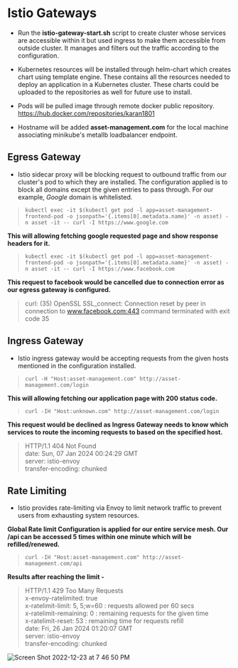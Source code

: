 # Istio Gateways

- Run the **istio-gateway-start.sh** script to create cluster whose services are accessible within it but used ingress to make them accessible from outside cluster. It manages and filters out the traffic according to the configuration.

- Kubernetes resources will be installed through helm-chart which creates chart using template engine. These contains all the resources needed to deploy an application in a Kubernetes cluster. These charts could be uploaded to the repositories as well for future use to install.

- Pods will be pulled image through remote docker public repository. https://hub.docker.com/repositories/karan1801

- Hostname will be added **asset-management.com** for the local machine associating minikube's metallb loadbalancer endpoint.

## Egress Gateway
- Istio sidecar proxy will be blocking request to outbound traffic from our cluster's pod to which they are installed. The configuration applied is to block all domains except the given entries to pass through. For our example, *Google* domain is whitelisted.
> ``` kubectl exec -it $(kubectl get pod -l app=asset-management-frontend-pod -o jsonpath='{.items[0].metadata.name}' -n asset) -n asset -it -- curl -I https://www.google.com ```

**This will allowing fetching google requested page and show response headers for it.**

> ``` kubectl exec -it $(kubectl get pod -l app=asset-management-frontend-pod -o jsonpath='{.items[0].metadata.name}' -n asset) -n asset -it -- curl -I https://www.facebook.com ```

**This request to facebook would be cancelled due to connection error as our egress gateway is configured.** 

> curl: (35) OpenSSL SSL_connect: Connection reset by peer in connection to www.facebook.com:443
> command terminated with exit code 35

## Ingress Gateway
- Istio ingress gateway would be accepting requests from the given hosts mentioned in the configuration installed.
> ``` curl -H "Host:asset-management.com" http://asset-management.com/login ``` 

**This will allowing fetching our application page with 200 status code.**

> ``` curl -IH "Host:unknown.com" http://asset-management.com/login ``` 

**This request would be declined as Ingress Gateway needs to know which services to route the incoming requests to based on the specified host.**

> HTTP/1.1 404 Not Found\
> date: Sun, 07 Jan 2024 00:24:29 GMT\
> server: istio-envoy\
> transfer-encoding: chunked

## Rate Limiting

- Istio provides rate-limiting via Envoy to limit network traffic to prevent users from exhausting system resources.

**Global Rate limit Configuration is applied for our entire service mesh. Our /api can be accessed 5 times within one minute which will be refilled/renewed.**

> ``` curl -IH "Host:asset-management.com" http://asset-management.com/api ```

**Results after reaching the limit -**

> HTTP/1.1 429 Too Many Requests\
> x-envoy-ratelimited: true\
> x-ratelimit-limit: 5, 5;w=60 : requests allowed per 60 secs\
> x-ratelimit-remaining: 0 : remaining requests for the given time\
> x-ratelimit-reset: 53 : remaining time for requests refill\
> date: Fri, 26 Jan 2024 01:20:07 GMT\
> server: istio-envoy\
> transfer-encoding: chunked

![Screen Shot 2022-12-23 at 7 46 50 PM](https://user-images.githubusercontent.com/77373766/209420202-7007780a-630e-48d8-9b61-b14faa518eab.png)

